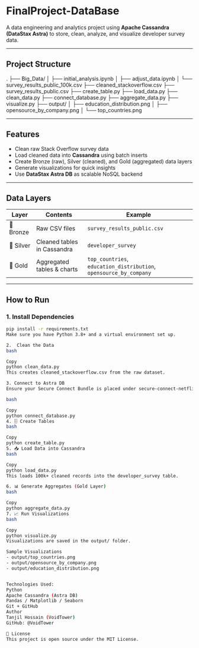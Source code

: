 # FinalProject-DataBase 

A data engineering and analytics project using **Apache Cassandra (DataStax Astra)** to store, clean, analyze, and visualize developer survey data.

---

## Project Structure
.
├── Big_Data/
│ ├── initial_analysis.ipynb
│ ├── adjust_data.ipynb
│ └── survey_results_public_100k.csv
├── cleaned_stackoverflow.csv
├── survey_results_public.csv
├── create_table.py
├── load_data.py
├── clean_data.py
├── connect_database.py
├── aggregate_data.py
├── visualize.py
├── output/
│ ├── education_distribution.png
│ ├── opensource_by_company.png
│ └── top_countries.png


---

## Features

- Clean raw Stack Overflow survey data
- Load cleaned data into **Cassandra** using batch inserts
- Create Bronze (raw), Silver (cleaned), and Gold (aggregated) data layers
- Generate visualizations for quick insights
- Use **DataStax Astra DB** as scalable NoSQL backend

---

##  Data Layers

| Layer | Contents | Example |
|-------|----------|---------|
| 🥉 Bronze | Raw CSV files | `survey_results_public.csv` |
| 🥈 Silver | Cleaned tables in Cassandra | `developer_survey` |
| 🥇 Gold | Aggregated tables & charts | `top_countries`, `education_distribution`, `opensource_by_company` |

---

## How to Run
### 1. Install Dependencies

```bash
pip install -r requirements.txt
Make sure you have Python 3.8+ and a virtual environment set up.

2.  Clean the Data
bash

Copy
python clean_data.py
This creates cleaned_stackoverflow.csv from the raw dataset.

3. Connect to Astra DB
Ensure your Secure Connect Bundle is placed under secure-connect-netflix-project/.

bash

Copy
python connect_database.py
4. 🗄️ Create Tables
bash

Copy
python create_table.py
5. 📥 Load Data into Cassandra
bash

Copy
python load_data.py
This loads 100k+ cleaned records into the developer_survey table.

6. 📊 Generate Aggregates (Gold Layer)
bash

Copy
python aggregate_data.py
7. 📈 Run Visualizations
bash

Copy
python visualize.py
Visualizations are saved in the output/ folder.

Sample Visualizations
- output/top_countries.png
- output/opensource_by_company.png
- output/education_distribution.png


Technologies Used:
Python 
Apache Cassandra (Astra DB) 
Pandas / Matplotlib / Seaborn 
Git + GitHub 
Author
Tanjil Hossain (VoidTower)
GitHub: @VoidTower

📄 License
This project is open source under the MIT License.

